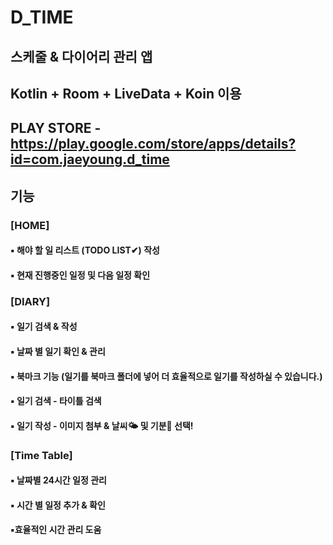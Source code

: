 # D_TIME
## 스케줄 & 다이어리 관리 앱
## Kotlin + Room + LiveData + Koin 이용
## PLAY STORE - https://play.google.com/store/apps/details?id=com.jaeyoung.d_time
## 기능

### [HOME]
#### ▪︎ 해야 할 일 리스트 (TODO LIST✔) 작성
#### ▪︎ 현재 진행중인 일정 및 다음 일정 확인

### [DIARY]
#### ▪︎ 일기 검색 & 작성
#### ▪︎ 날짜 별 일기 확인 & 관리
#### ▪︎ 북마크 기능 (일기를 북마크 폴더에 넣어 더 효율적으로 일기를 작성하실 수 있습니다.)
#### ▪︎ 일기 검색 - 타이틀 검색
#### ▪︎ 일기 작성 - 이미지 첨부 & 날씨🌤 및 기분🤯 선택!

### [Time Table]
#### ▪︎ 날짜별 24시간 일정 관리
#### ▪︎ 시간 별 일정 추가 & 확인
####  ▪︎효율적인 시간 관리 도움
